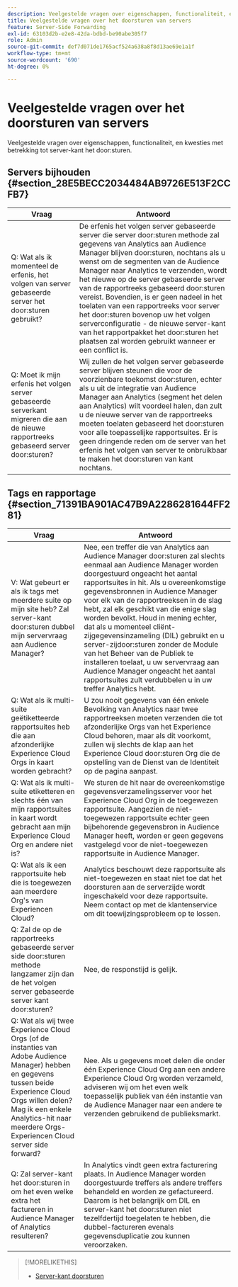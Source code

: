 ```yaml
---
description: Veelgestelde vragen over eigenschappen, functionaliteit, en kwesties met betrekking tot server-kant het door:sturen.
title: Veelgestelde vragen over het doorsturen van servers
feature: Server-Side Forwarding
exl-id: 63103d2b-e2e8-42da-bdbd-be90abe305f7
role: Admin
source-git-commit: def7d071de1765acf524a638a8f8d13ae69e1a1f
workflow-type: tm+mt
source-wordcount: '690'
ht-degree: 0%

---
```


# Veelgestelde vragen over het doorsturen van servers

Veelgestelde vragen over eigenschappen, functionaliteit, en kwesties met betrekking tot server-kant het door:sturen.

## Servers bijhouden {#section_28E5BECC2034484AB9726E513F2CCFB7}

| Vraag | Antwoord |
|--- |--- |
| Q: Wat als ik momenteel de erfenis, het volgen van server gebaseerde server het door:sturen gebruikt? | De erfenis het volgen server gebaseerde server die server door:sturen methode zal gegevens van Analytics aan Audience Manager blijven door:sturen, nochtans als u wenst om de segmenten van de Audience Manager naar Analytics te verzenden, wordt het nieuwe op de server gebaseerde server van de rapportreeks gebaseerd door:sturen vereist. Bovendien, is er geen nadeel in het toelaten van een rapportreeks voor server het door:sturen bovenop uw het volgen serverconfiguratie - de nieuwe server-kant van het rapportpakket het door:sturen het plaatsen zal worden gebruikt wanneer er een conflict is. |
| Q: Moet ik mijn erfenis het volgen server gebaseerde serverkant migreren die aan de nieuwe rapportreeks gebaseerd server door:sturen? | Wij zullen de het volgen server gebaseerde server blijven steunen die voor de voorzienbare toekomst door:sturen, echter als u uit de integratie van Audience Manager aan Analytics (segment het delen aan Analytics) wilt voordeel halen, dan zult u de nieuwe server van de rapportreeks moeten toelaten gebaseerd het door:sturen voor alle toepasselijke rapportsuites. Er is geen dringende reden om de server van het erfenis het volgen van server te onbruikbaar te maken het door:sturen van kant nochtans. |

## Tags en rapportage {#section_71391BA901AC47B9A2286281644FF281}

| Vraag | Antwoord |
|--- |--- |
| V: Wat gebeurt er als ik tags met meerdere suite op mijn site heb? Zal server-kant door:sturen dubbel mijn servervraag aan Audience Manager? | Nee, een treffer die van Analytics aan Audience Manager door:sturen zal slechts eenmaal aan Audience Manager worden doorgestuurd ongeacht het aantal rapportsuites in hit. Als u overeenkomstige gegevensbronnen in Audience Manager voor elk van de rapportreeksen in de slag hebt, zal elk geschikt van die enige slag worden bevolkt.  Houd in mening echter, dat als u momenteel cliënt-zijgegevensinzameling (DIL) gebruikt en u server-zijdoor:sturen zonder de Module van het Beheer van de Publiek te installeren toelaat, u uw servervraag aan Audience Manager ongeacht het aantal rapportsuites zult verdubbelen u in uw treffer Analytics hebt. |
| Q: Wat als ik multi-suite geëtiketteerde rapportsuites heb die aan afzonderlijke Experience Cloud Orgs in kaart worden gebracht? | U zou nooit gegevens van één enkele Bevolking van Analytics naar twee rapportreeksen moeten verzenden die tot afzonderlijke Orgs van het Experience Cloud behoren, maar als dit voorkomt, zullen wij slechts de klap aan het Experience Cloud door:sturen Org die de opstelling van de Dienst van de Identiteit op de pagina aanpast. |
| Q: Wat als ik multi-suite etiketteren en slechts één van mijn rapportsuites in kaart wordt gebracht aan mijn Experience Cloud Org en andere niet is? | We sturen de hit naar de overeenkomstige gegevensverzamelingsserver voor het Experience Cloud Org in de toegewezen rapportsuite. Aangezien de niet-toegewezen rapportsuite echter geen bijbehorende gegevensbron in Audience Manager heeft, worden er geen gegevens vastgelegd voor de niet-toegewezen rapportsuite in Audience Manager. |
| Q: Wat als ik een rapportsuite heb die is toegewezen aan meerdere Org&#39;s van Experiencen Cloud? | Analytics beschouwt deze rapportsuite als niet-toegewezen en staat niet toe dat het doorsturen aan de serverzijde wordt ingeschakeld voor deze rapportsuite. Neem contact op met de klantenservice om dit toewijzingsprobleem op te lossen. |
| Q: Zal de op de rapportreeks gebaseerde server side door:sturen methode langzamer zijn dan de het volgen server gebaseerde server kant door:sturen? | Nee, de responstijd is gelijk. |
| Q: Wat als wij twee Experience Cloud Orgs (of de instanties van Adobe Audience Manager) hebben en gegevens tussen beide Experience Cloud Orgs willen delen? Mag ik een enkele Analytics-hit naar meerdere Orgs-Experiencen Cloud server side forward? | Nee. Als u gegevens moet delen die onder één Experience Cloud Org aan een andere Experience Cloud Org worden verzameld, adviseren wij om het even welk toepasselijk publiek van één instantie van de Audience Manager naar een andere te verzenden gebruikend de publieksmarkt. |
| Q: Zal server-kant het door:sturen in om het even welke extra het factureren in Audience Manager of Analytics resulteren? | In Analytics vindt geen extra facturering plaats. In Audience Manager worden doorgestuurde treffers als andere treffers behandeld en worden ze gefactureerd.  Daarom is het belangrijk om DIL en server-kant het door:sturen niet tezelfdertijd toegelaten te hebben, die dubbel-factureren evenals gegevensduplicatie zou kunnen veroorzaken. |

>[!MORELIKETHIS]
>
>* [Server-kant doorsturen](/help/admin/admin/c-manage-report-suites/c-edit-report-suites/general/c-server-side-forwarding/ssf.md)
